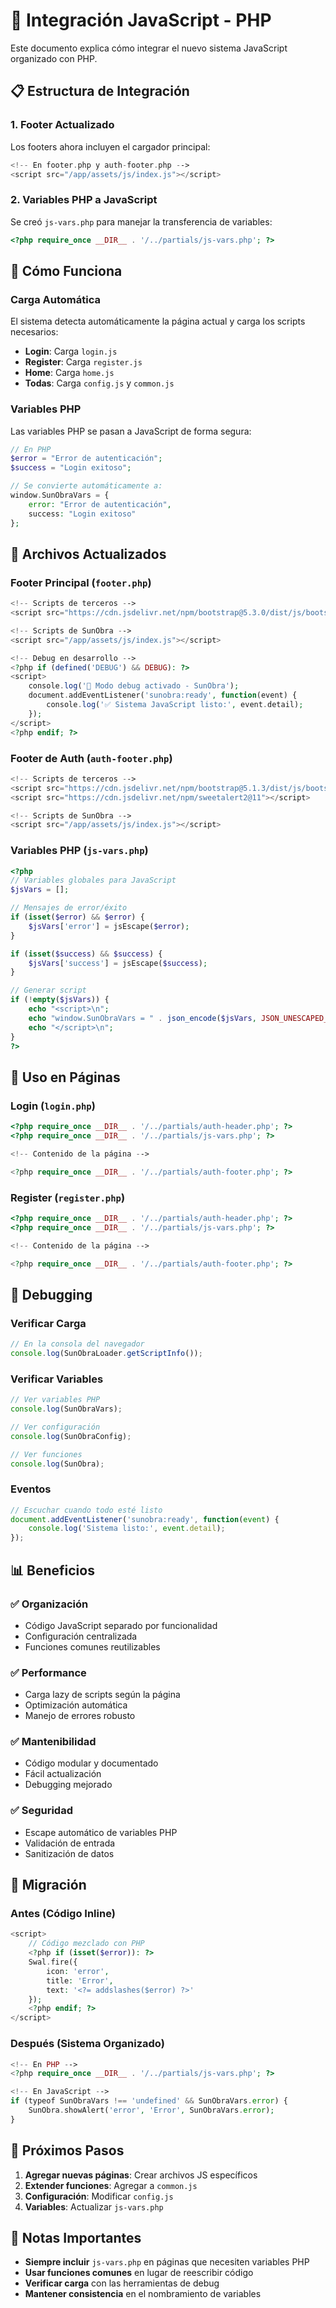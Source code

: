 # 🔗 Integración JavaScript - PHP

Este documento explica cómo integrar el nuevo sistema JavaScript organizado con PHP.

## 📋 Estructura de Integración

### 1. Footer Actualizado
Los footers ahora incluyen el cargador principal:

```php
<!-- En footer.php y auth-footer.php -->
<script src="/app/assets/js/index.js"></script>
```

### 2. Variables PHP a JavaScript
Se creó `js-vars.php` para manejar la transferencia de variables:

```php
<?php require_once __DIR__ . '/../partials/js-vars.php'; ?>
```

## 🚀 Cómo Funciona

### Carga Automática
El sistema detecta automáticamente la página actual y carga los scripts necesarios:

- **Login**: Carga `login.js`
- **Register**: Carga `register.js`  
- **Home**: Carga `home.js`
- **Todas**: Carga `config.js` y `common.js`

### Variables PHP
Las variables PHP se pasan a JavaScript de forma segura:

```php
// En PHP
$error = "Error de autenticación";
$success = "Login exitoso";

// Se convierte automáticamente a:
window.SunObraVars = {
    error: "Error de autenticación",
    success: "Login exitoso"
};
```

## 📁 Archivos Actualizados

### Footer Principal (`footer.php`)
```php
<!-- Scripts de terceros -->
<script src="https://cdn.jsdelivr.net/npm/bootstrap@5.3.0/dist/js/bootstrap.bundle.min.js"></script>

<!-- Scripts de SunObra -->
<script src="/app/assets/js/index.js"></script>

<!-- Debug en desarrollo -->
<?php if (defined('DEBUG') && DEBUG): ?>
<script>
    console.log('🔧 Modo debug activado - SunObra');
    document.addEventListener('sunobra:ready', function(event) {
        console.log('✅ Sistema JavaScript listo:', event.detail);
    });
</script>
<?php endif; ?>
```

### Footer de Auth (`auth-footer.php`)
```php
<!-- Scripts de terceros -->
<script src="https://cdn.jsdelivr.net/npm/bootstrap@5.1.3/dist/js/bootstrap.bundle.min.js"></script>
<script src="https://cdn.jsdelivr.net/npm/sweetalert2@11"></script>

<!-- Scripts de SunObra -->
<script src="/app/assets/js/index.js"></script>
```

### Variables PHP (`js-vars.php`)
```php
<?php
// Variables globales para JavaScript
$jsVars = [];

// Mensajes de error/éxito
if (isset($error) && $error) {
    $jsVars['error'] = jsEscape($error);
}

if (isset($success) && $success) {
    $jsVars['success'] = jsEscape($success);
}

// Generar script
if (!empty($jsVars)) {
    echo "<script>\n";
    echo "window.SunObraVars = " . json_encode($jsVars, JSON_UNESCAPED_UNICODE) . ";\n";
    echo "</script>\n";
}
?>
```

## 🎯 Uso en Páginas

### Login (`login.php`)
```php
<?php require_once __DIR__ . '/../partials/auth-header.php'; ?>
<?php require_once __DIR__ . '/../partials/js-vars.php'; ?>

<!-- Contenido de la página -->

<?php require_once __DIR__ . '/../partials/auth-footer.php'; ?>
```

### Register (`register.php`)
```php
<?php require_once __DIR__ . '/../partials/auth-header.php'; ?>
<?php require_once __DIR__ . '/../partials/js-vars.php'; ?>

<!-- Contenido de la página -->

<?php require_once __DIR__ . '/../partials/auth-footer.php'; ?>
```

## 🔧 Debugging

### Verificar Carga
```javascript
// En la consola del navegador
console.log(SunObraLoader.getScriptInfo());
```

### Verificar Variables
```javascript
// Ver variables PHP
console.log(SunObraVars);

// Ver configuración
console.log(SunObraConfig);

// Ver funciones
console.log(SunObra);
```

### Eventos
```javascript
// Escuchar cuando todo esté listo
document.addEventListener('sunobra:ready', function(event) {
    console.log('Sistema listo:', event.detail);
});
```

## 📊 Beneficios

### ✅ **Organización**
- Código JavaScript separado por funcionalidad
- Configuración centralizada
- Funciones comunes reutilizables

### ✅ **Performance**
- Carga lazy de scripts según la página
- Optimización automática
- Manejo de errores robusto

### ✅ **Mantenibilidad**
- Código modular y documentado
- Fácil actualización
- Debugging mejorado

### ✅ **Seguridad**
- Escape automático de variables PHP
- Validación de entrada
- Sanitización de datos

## 🔄 Migración

### Antes (Código Inline)
```php
<script>
    // Código mezclado con PHP
    <?php if (isset($error)): ?>
    Swal.fire({
        icon: 'error',
        title: 'Error',
        text: '<?= addslashes($error) ?>'
    });
    <?php endif; ?>
</script>
```

### Después (Sistema Organizado)
```php
<!-- En PHP -->
<?php require_once __DIR__ . '/../partials/js-vars.php'; ?>

<!-- En JavaScript -->
if (typeof SunObraVars !== 'undefined' && SunObraVars.error) {
    SunObra.showAlert('error', 'Error', SunObraVars.error);
}
```

## 🚀 Próximos Pasos

1. **Agregar nuevas páginas**: Crear archivos JS específicos
2. **Extender funciones**: Agregar a `common.js`
3. **Configuración**: Modificar `config.js`
4. **Variables**: Actualizar `js-vars.php`

## 📝 Notas Importantes

- **Siempre incluir** `js-vars.php` en páginas que necesiten variables PHP
- **Usar funciones comunes** en lugar de reescribir código
- **Verificar carga** con las herramientas de debug
- **Mantener consistencia** en el nombramiento de variables 